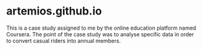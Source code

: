 # artemios.github.io
This is a case study assigned to me by the online education platform named Coursera. The point of the case study was to analyse specific data in order to convert casual riders into annual members.
